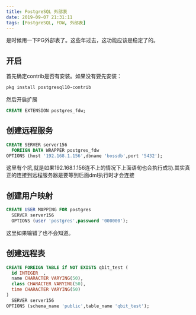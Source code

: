 ```yaml
---
title: PostgreSQL 外部表
date: 2019-09-07 21:31:11
tags: [PostgreSQL, FDW, 外部表]
---
```


是时候用一下PG外部表了。这些年过去，这功能应该是稳定了的。
## 开启
首先确定contrib是否有安装。如果没有要先安装：
```bash
pkg install postgresql10-contrib
```
然后开启扩展
```sql
CREATE EXTENSION postgres_fdw;
```

## 创建远程服务
```sql
CREATE SERVER server156
  FOREIGN DATA WRAPPER postgres_fdw
OPTIONS (host '192.168.1.156',dbname 'bossdb',port '5432');
```
这里有个坑,就是如果192.168.1.156连不上的情况下上面语句也会执行成功.其实真正的连接到远程服务器是要等到后面dml执行时才会连接

## 创建用户映射
```sql
CREATE USER MAPPING FOR postgres
  SERVER server156
  OPTIONS (user 'postgres',password '000000');
```
这里如果输错了也不会知道。

## 创建远程表
```sql
CREATE FOREIGN TABLE if NOT EXISTS qbit_test (
  id INTEGER  ,
  name CHARACTER VARYING(50),
  class CHARACTER VARYING(50),
  time CHARACTER VARYING(50)
)
  SERVER server156
OPTIONS (schema_name 'public',table_name 'qbit_test');
```
